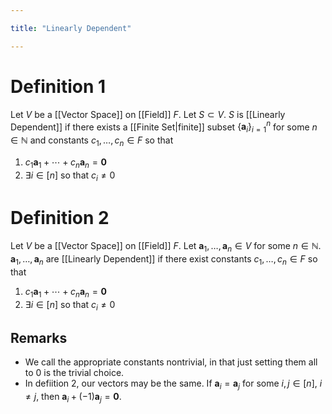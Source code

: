 ```yaml
---

title: "Linearly Dependent"

---
```

# Definition 1
Let $V$ be a [[Vector Space]] on [[Field]] $F$. Let $S \subset V$. $S$ is [[Linearly Dependent]] if there exists a [[Finite Set|finite]] subset $\{\mathbf{a}_{i}\}_{i=1}^{n}$ for some $n \in \mathbb{N}$ and constants $c_{1}, \dots, c_{n} \in F$ so that
1. $c_{1} \mathbf{a}_{1} + \cdots + c_{n} \mathbf{a}_{n} = \mathbf{0}$
2. $\exists i  \in [n]$ so that $c_{i} \neq 0$

# Definition 2
Let $V$ be a [[Vector Space]] on [[Field]] $F$. Let $\mathbf{a}_{1}, \dots, \mathbf{a}_{n} \in V$ for some $n \in \mathbb{N}$. $\mathbf{a}_{1}, \dots, \mathbf{a}_{n}$ are [[Linearly Dependent]] if there exist constants $c_{1}, \dots, c_{n} \in F$ so that
1. $c_{1} \mathbf{a}_{1} + \cdots + c_{n} \mathbf{a}_{n} = \mathbf{0}$
2. $\exists i  \in [n]$ so that $c_{i} \neq 0$

## Remarks
- We call the appropriate constants nontrivial, in that just setting them all to $0$ is the trivial choice.
- In defiition 2, our vectors may be the same. If $\mathbf{a}_{i} = \mathbf{a}_{j}$ for some $i, j \in [n]$, $i \neq j$, then $\mathbf{a}_{i} + (-1)\mathbf{a}_{j} = \mathbf{0}$.